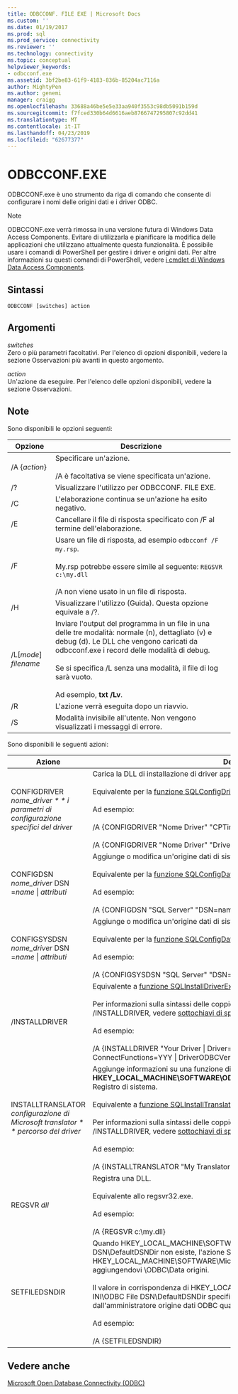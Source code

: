 ```yaml
---
title: ODBCCONF. FILE EXE | Microsoft Docs
ms.custom: ''
ms.date: 01/19/2017
ms.prod: sql
ms.prod_service: connectivity
ms.reviewer: ''
ms.technology: connectivity
ms.topic: conceptual
helpviewer_keywords:
- odbcconf.exe
ms.assetid: 3bf2be83-61f9-4183-836b-85204ac7116a
author: MightyPen
ms.author: genemi
manager: craigg
ms.openlocfilehash: 33688a46be5e5e33aa940f3553c98db5091b159d
ms.sourcegitcommit: f7fced330b64d6616aeb8766747295807c92dd41
ms.translationtype: MT
ms.contentlocale: it-IT
ms.lasthandoff: 04/23/2019
ms.locfileid: "62677377"
---
```

# <a name="odbcconfexe"></a>ODBCCONF.EXE
ODBCCONF.exe è uno strumento da riga di comando che consente di configurare i nomi delle origini dati e i driver ODBC.  
  
> [!NOTE]  
>  ODBCCONF.exe verrà rimossa in una versione futura di Windows Data Access Components. Evitare di utilizzarla e pianificare la modifica delle applicazioni che utilizzano attualmente questa funzionalità. È possibile usare i comandi di PowerShell per gestire i driver e origini dati. Per altre informazioni su questi comandi di PowerShell, vedere [i cmdlet di Windows Data Access Components](https://technet.microsoft.com/library/hh771019.aspx).  
  
## <a name="syntax"></a>Sintassi  
  
```  
ODBCCONF [switches] action  
```  
  
## <a name="arguments"></a>Argomenti  
 *switches*  
 Zero o più parametri facoltativi. Per l'elenco di opzioni disponibili, vedere la sezione Osservazioni più avanti in questo argomento.  
  
 *action*  
 Un'azione da eseguire. Per l'elenco delle opzioni disponibili, vedere la sezione Osservazioni.  
  
## <a name="remarks"></a>Note  
 Sono disponibili le opzioni seguenti:  
  
|Opzione|Descrizione|  
|------------|-----------------|  
|/A {*action*}|Specificare un'azione.<br /><br /> /A è facoltativa se viene specificata un'azione.|  
|/?|Visualizzare l'utilizzo per ODBCCONF. FILE EXE.|  
|/C|L'elaborazione continua se un'azione ha esito negativo.|  
|/E|Cancellare il file di risposta specificato con /F al termine dell'elaborazione.|  
|/F|Usare un file di risposta, ad esempio `odbcconf /F my.rsp`.<br /><br /> My.rsp potrebbe essere simile al seguente: `REGSVR c:\my.dll`<br /><br /> /A non viene usato in un file di risposta.|  
|/H|Visualizzare l'utilizzo (Guida). Questa opzione equivale a /?.|  
|/L[*mode*] *filename*|Inviare l'output del programma in un file in una delle tre modalità: normale (n), dettagliato (v) e debug (d). Le DLL che vengono caricati da odbcconf.exe i record delle modalità di debug.<br /><br /> Se si specifica /L senza una modalità, il file di log sarà vuoto.<br /><br /> Ad esempio, **txt /Lv**.|  
|/R|L'azione verrà eseguita dopo un riavvio.|  
|/S|Modalità invisibile all'utente. Non vengono visualizzati i messaggi di errore.|  
  
 Sono disponibili le seguenti azioni:  
  
|Azione|Descrizione|  
|------------|-----------------|  
|CONFIGDRIVER *nome_driver * * i parametri di configurazione specifici del driver*|Carica la DLL di installazione di driver appropriato e chiama il **ConfigDriver** (funzione).<br /><br /> Equivalente per la [funzione SQLConfigDriver](../odbc/reference/syntax/sqlconfigdriver-function.md).<br /><br /> Ad esempio:<br /><br /> /A {CONFIGDRIVER "Nome Driver" "CPTimeout = 60"}<br /><br /> /A {CONFIGDRIVER "Nome Driver" "DriverODBCVer = 03.80"}|  
|CONFIGDSN *nome_driver* DSN =*name* &#124; *attributi*|Aggiunge o modifica un'origine dati di sistema.<br /><br /> Equivalente per la [funzione SQLConfigDataSource](../odbc/reference/syntax/sqlconfigdatasource-function.md).<br /><br /> Ad esempio: <br /><br /> /A {CONFIGDSN "SQL Server" "DSN=name &#124; Server=srv"}|  
|CONFIGSYSDSN *nome_driver* DSN =*name* &#124; *attributi*|Aggiunge o modifica un'origine dati di sistema.<br /><br /> Equivalente per la [funzione SQLConfigDataSource](../odbc/reference/syntax/sqlconfigdatasource-function.md).<br /><br /> Ad esempio: <br /><br /> /A {CONFIGSYSDSN "SQL Server" "DSN=name &#124; Server=srv"}|  
|/INSTALLDRIVER|Equivalente a [funzione SQLInstallDriverEx](../odbc/reference/syntax/sqlinstalldriverex-function.md).<br /><br /> Per informazioni sulla sintassi delle coppie parola chiave / valore passata a /INSTALLDRIVER, vedere [sottochiavi di specifica di Driver](../odbc/reference/install/driver-specification-subkeys.md).<br /><br /> Ad esempio:<br /><br /> /A {INSTALLDRIVER  "Your Driver &#124; Driver=c:\your.dll &#124; Setup=c:\your.dll &#124; APILevel=2 &#124; ConnectFunctions=YYY &#124; DriverODBCVer=03.50 &#124; FileUsage=0 &#124; SQLLevel=1"}|  
|INSTALLTRANSLATOR *configurazione di Microsoft translator * * percorso del driver*|Aggiunge informazioni su una funzione di conversione per la **HKEY_LOCAL_MACHINE\SOFTWARE\ODBC\ODBCINST. I traduttori INI\ODBC** chiave del Registro di sistema.<br /><br /> Equivalente a [funzione SQLInstallTranslatorEx](../odbc/reference/syntax/sqlinstalltranslatorex-function.md).<br /><br /> Per informazioni sulla sintassi delle coppie parola chiave / valore passata a /INSTALLDRIVER, vedere [sottochiavi di specifica di Microsoft Translator](../odbc/reference/install/translator-specification-subkeys.md).<br /><br /> Ad esempio: <br /><br /> /A {INSTALLTRANSLATOR  "My Translator &#124; Translator=c:\my.dll &#124; Setup=c:\my.dll"}|  
|REGSVR *dll*|Registra una DLL.<br /><br /> Equivalente allo regsvr32.exe.<br /><br /> Ad esempio:<br /><br /> /A {REGSVR c:\my.dll}|  
|SETFILEDSNDIR|Quando HKEY_LOCAL_MACHINE\SOFTWARE\ODBC\ODBC. INI\ODBC File DSN\DefaultDSNDir non esiste, l'azione SETFILEDSNDIR crearlo e assegnare il valore in HKEY_LOCAL_MACHINE\SOFTWARE\Microsoft\Windows\CurrentVersion\CommonFilesDir, aggiungendovi \ODBC\Data origini.<br /><br /> Il valore in corrispondenza di HKEY_LOCAL_MACHINE\SOFTWARE\ODBC\ODBC. INI\ODBC File DSN\DefaultDSNDir specifica il percorso predefinito usato dall'amministratore origine dati ODBC quando si crea un'origine dati basata su file.<br /><br /> Ad esempio: <br /><br /> /A {SETFILEDSNDIR}|  
  
## <a name="see-also"></a>Vedere anche  
 [Microsoft Open Database Connectivity (ODBC)](../odbc/microsoft-open-database-connectivity-odbc.md)
